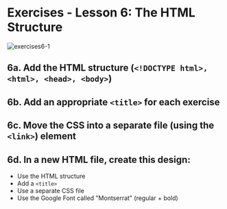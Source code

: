 # Exercises - Lesson 6: The HTML Structure
![exercises6-1](https://user-images.githubusercontent.com/70604577/160038643-817dc585-b7f9-4b93-b2f1-8a32f8ca5b69.png)

## 6a. Add the HTML structure (`<!DOCTYPE html>, <html>, <head>, <body>`)

## 6b. Add an appropriate `<title>` for each exercise

## 6c. Move the CSS into a separate file (using the `<link>`) element

## 6d. In a new HTML file, create this design:
* Use the HTML structure
* Add a `<title>`
* Use a separate CSS file
* Use the Google Font called "Montserrat" (regular + bold)

